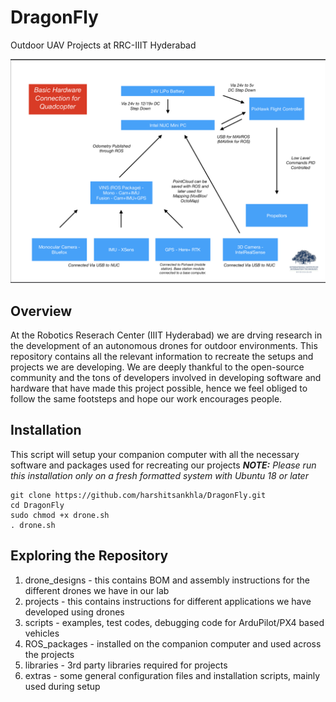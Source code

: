 # DragonFly
Outdoor UAV Projects at RRC-IIIT Hyderabad

![Hardware Map](/extras/images/hardware.png)

## Overview
At the Robotics Reserach Center (IIIT Hyderabad) we are drving research in the development of an autonomous drones for outdoor environments. This repository contains all the relevant information to recreate the setups and projects we are developing. We are deeply thankful to the open-source community and the tons of developers involved in developing software and hardware that have made this project possible, hence we feel obliged to follow the same footsteps and hope our work encourages people.

## Installation
This script will setup your companion computer with all the necessary software and packages used for recreating our projects
_**NOTE:** Please run this installation only on a fresh formatted system with Ubuntu 18 or later_

```
git clone https://github.com/harshitsankhla/DragonFly.git
cd DragonFly
sudo chmod +x drone.sh
. drone.sh
```

## Exploring the Repository
1. drone_designs - this contains BOM and assembly instructions for the different drones we have in our lab
2. projects - this contains instructions for different applications we have developed using drones
3. scripts - examples, test codes, debugging code for ArduPilot/PX4 based vehicles
4. ROS_packages - installed on the companion computer and used across the projects
5. libraries - 3rd party libraries required for projects
6. extras - some general configuration files and installation scripts, mainly used during setup 
